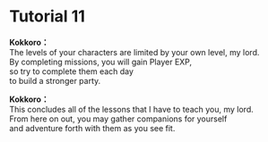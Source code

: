 # Tutorial 11

  
**Kokkoro：**  
The levels of your characters are limited by your own level, my lord.  
By completing missions, you will gain Player EXP,  
so try to complete them each day  
 to build a stronger party.  
  
**Kokkoro：**  
This concludes all of the lessons that I have to teach you, my lord.  
From here on out, you may gather companions for yourself  
and adventure forth with them as you see fit.  
